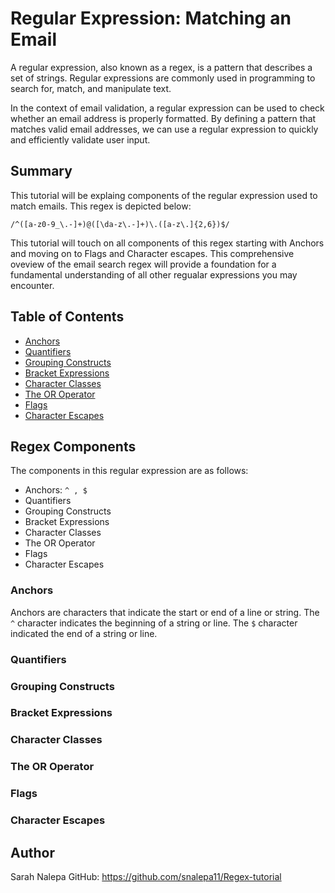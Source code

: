 # Regular Expression: Matching an Email

A regular expression, also known as a regex, is a pattern that describes a set of strings. Regular expressions are commonly used in programming to search for, match, and manipulate text.

In the context of email validation, a regular expression can be used to check whether an email address is properly formatted. By defining a pattern that matches valid email addresses, we can use a regular expression to quickly and efficiently validate user input.

## Summary

This tutorial will be explaing components of the regular expression used to match emails. This regex is depicted below:

`/^([a-z0-9_\.-]+)@([\da-z\.-]+)\.([a-z\.]{2,6})$/`

This tutorial will touch on all components of this regex starting with Anchors and moving on to Flags and Character escapes. This comprehensive oveview of the email search regex will provide a foundation for a fundamental understanding of all other regualar expressions you may encounter. 

## Table of Contents

- [Anchors](#anchors)
- [Quantifiers](#quantifiers)
- [Grouping Constructs](#grouping-constructs)
- [Bracket Expressions](#bracket-expressions)
- [Character Classes](#character-classes)
- [The OR Operator](#the-or-operator)
- [Flags](#flags)
- [Character Escapes](#character-escapes)

## Regex Components
The components in this regular expression are as follows: 
* Anchors: `^ , $ `
* Quantifiers
* Grouping Constructs 
* Bracket Expressions 
* Character Classes 
* The OR Operator 
* Flags 
* Character Escapes 


### Anchors
Anchors are characters that indicate the start or end of a line or string. 
The `^` character indicates the beginning of a string or line. 
The `$` character indicated the end of a string or line. 

### Quantifiers

### Grouping Constructs

### Bracket Expressions

### Character Classes

### The OR Operator

### Flags

### Character Escapes

## Author
Sarah Nalepa
GitHub: https://github.com/snalepa11/Regex-tutorial


